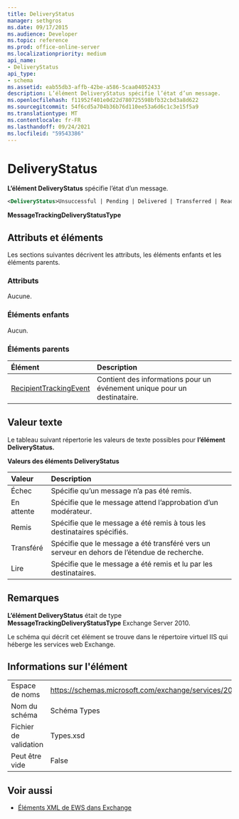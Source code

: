```yaml
---
title: DeliveryStatus
manager: sethgros
ms.date: 09/17/2015
ms.audience: Developer
ms.topic: reference
ms.prod: office-online-server
ms.localizationpriority: medium
api_name:
- DeliveryStatus
api_type:
- schema
ms.assetid: eab55db3-affb-42be-a586-5caa04052433
description: L’élément DeliveryStatus spécifie l’état d’un message.
ms.openlocfilehash: f11952f401e0d22d780725598bfb32cbd3a8d622
ms.sourcegitcommit: 54f6cd5a704b36b76d110ee53a6d6c1c3e15f5a9
ms.translationtype: MT
ms.contentlocale: fr-FR
ms.lasthandoff: 09/24/2021
ms.locfileid: "59543386"
---
```

# <a name="deliverystatus"></a>DeliveryStatus

**L’élément DeliveryStatus** spécifie l’état d’un message. 
  
```XML
<DeliveryStatus>Unsuccessful | Pending | Delivered | Transferred | Read</DeliveryStatus>
```

 **MessageTrackingDeliveryStatusType**
## <a name="attributes-and-elements"></a>Attributs et éléments

Les sections suivantes décrivent les attributs, les éléments enfants et les éléments parents.
  
### <a name="attributes"></a>Attributs

Aucune.
  
### <a name="child-elements"></a>Éléments enfants

Aucun.
  
### <a name="parent-elements"></a>Éléments parents

|**Élément**|**Description**|
|:-----|:-----|
|[RecipientTrackingEvent](recipienttrackingevent.md) <br/> |Contient des informations pour un événement unique pour un destinataire.  <br/> |
   
## <a name="text-value"></a>Valeur texte

Le tableau suivant répertorie les valeurs de texte possibles pour **l’élément DeliveryStatus.** 
  
**Valeurs des éléments DeliveryStatus**

|**Valeur**|**Description**|
|:-----|:-----|
|Échec  <br/> |Spécifie qu’un message n’a pas été remis.  <br/> |
|En attente  <br/> |Spécifie que le message attend l’approbation d’un modérateur.  <br/> |
|Remis  <br/> |Spécifie que le message a été remis à tous les destinataires spécifiés.  <br/> |
|Transféré  <br/> |Spécifie que le message a été transféré vers un serveur en dehors de l’étendue de recherche.  <br/> |
|Lire  <br/> |Spécifie que le message a été remis et lu par les destinataires.  <br/> |
   
## <a name="remarks"></a>Remarques

**L’élément DeliveryStatus** était de type **MessageTrackingDeliveryStatusType** Exchange Server 2010. 
  
Le schéma qui décrit cet élément se trouve dans le répertoire virtuel IIS qui héberge les services web Exchange.
  
## <a name="element-information"></a>Informations sur l'élément

|||
|:-----|:-----|
|Espace de noms  <br/> |https://schemas.microsoft.com/exchange/services/2006/types  <br/> |
|Nom du schéma  <br/> |Schéma Types  <br/> |
|Fichier de validation  <br/> |Types.xsd  <br/> |
|Peut être vide  <br/> |False  <br/> |
   
## <a name="see-also"></a>Voir aussi

- [Éléments XML de EWS dans Exchange](ews-xml-elements-in-exchange.md)

